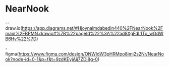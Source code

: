 # NearNook

--draw.io(https://app.diagrams.net/#Hjoynalmdabedin440%2FNearNook%2Fmain%2FBPMN.drawio#%7B%22pageId%22%3A%22ad8XgFdL1To_wGdWB6Hv%22%7D)

-figma(https://www.figma.com/design/ONWIdW3pHRMpo8imj2s2Nr/NearNook?node-id=0-1&p=f&t=9zdKEyjAij7ZDi8g-0)
